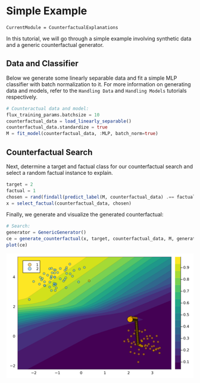 # Simple Example

``` @meta
CurrentModule = CounterfactualExplanations 
```

In this tutorial, we will go through a simple example involving synthetic data and a generic counterfactual generator.

## Data and Classifier

Below we generate some linearly separable data and fit a simple MLP classifier with batch normalization to it. For more information on generating data and models, refer to the `Handling Data` and `Handling Models` tutorials respectively.

``` julia
# Counteractual data and model:
flux_training_params.batchsize = 10
counterfactual_data = load_linearly_separable()
counterfactual_data.standardize = true
M = fit_model(counterfactual_data, :MLP, batch_norm=true)
```

## Counterfactual Search

Next, determine a target and factual class for our counterfactual search and select a random factual instance to explain.

``` julia
target = 2
factual = 1
chosen = rand(findall(predict_label(M, counterfactual_data) .== factual))
x = select_factual(counterfactual_data, chosen)
```

Finally, we generate and visualize the generated counterfactual:

``` julia
# Search:
generator = GenericGenerator()
ce = generate_counterfactual(x, target, counterfactual_data, M, generator)
plot(ce)
```

![](simple_example_files/figure-commonmark/cell-5-output-1.svg)
